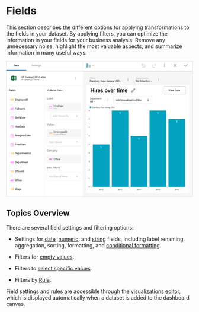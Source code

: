 # Fields

This section describes the different options for applying transformations to the fields in your dataset. By applying filters, you can optimize the information in your fields for your business analysis. Remove any unnecessary noise, highlight the most valuable aspects, and summarize information in many useful ways.

<img src="images/Field-Rules-Settings.png" alt="Field-Rules-Settings.png" class="responsive-img"/>

## Topics Overview

There are several field settings and filtering options:

  - Settings for [date](field-settings.html#date-fields),
    [numeric](field-settings.html#numeric-fields), and
    [string](field-settings.html#abc-fields) fields, including label
    renaming, aggregation, sorting, formatting, and [conditional formatting](conditional-formatting.md).

  - Filters for [empty values](field-filters-rules.html#empty-values).

  - Filters to [select specific values](field-filters-rules.html#select-values).

  - Filters by [Rule](field-filters-rules.html#rules).

Field settings and rules are accessible through the [visualizations editor](~/en/data-visualizations/visualizations-editor.md), which is displayed automatically when a
dataset is added to the dashboard canvas.
